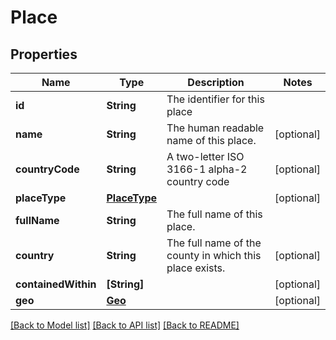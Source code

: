 # Place

## Properties
Name | Type | Description | Notes
------------ | ------------- | ------------- | -------------
**id** | **String** | The identifier for this place | 
**name** | **String** | The human readable name of this place. | [optional] 
**countryCode** | **String** | A two-letter ISO 3166-1 alpha-2 country code | [optional] 
**placeType** | [**PlaceType**](PlaceType.md) |  | [optional] 
**fullName** | **String** | The full name of this place. | 
**country** | **String** | The full name of the county in which this place exists. | [optional] 
**containedWithin** | **[String]** |  | [optional] 
**geo** | [**Geo**](Geo.md) |  | [optional] 

[[Back to Model list]](../README.md#documentation-for-models) [[Back to API list]](../README.md#documentation-for-api-endpoints) [[Back to README]](../README.md)


